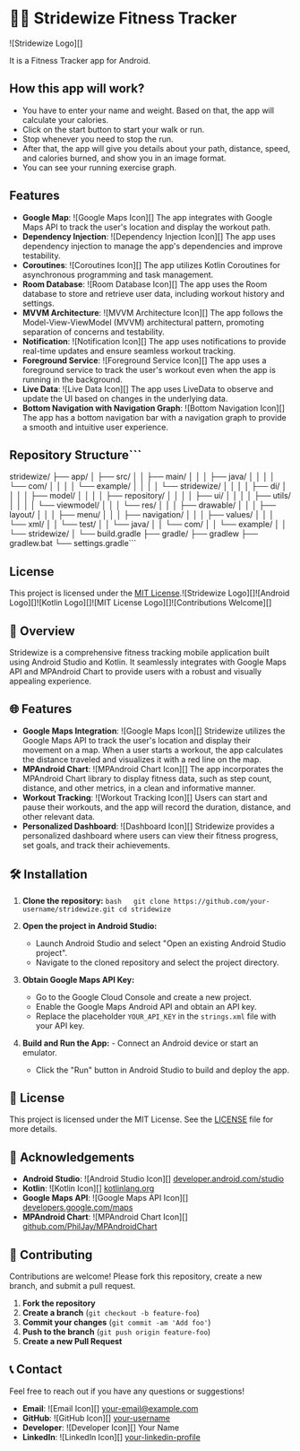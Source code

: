 # 🏃‍♀️ Stridewize Fitness Tracker

![Stridewize Logo][]

It is a Fitness Tracker app for Android.

## How this app will work?

- You have to enter your name and weight. Based on that, the app will calculate your calories.
- Click on the start button to start your walk or run.
- Stop whenever you need to stop the run.
- After that, the app will give you details about your path, distance, speed, and calories burned, and show you in an image format.
- You can see your running exercise graph.

## Features

- **Google Map**: ![Google Maps Icon][] The app integrates with Google Maps API to track the user's location and display the workout path.
- **Dependency Injection**: ![Dependency Injection Icon][] The app uses dependency injection to manage the app's dependencies and improve testability.
- **Coroutines**: ![Coroutines Icon][] The app utilizes Kotlin Coroutines for asynchronous programming and task management.
- **Room Database**: ![Room Database Icon][] The app uses the Room database to store and retrieve user data, including workout history and settings.
- **MVVM Architecture**: ![MVVM Architecture Icon][] The app follows the Model-View-ViewModel (MVVM) architectural pattern, promoting separation of concerns and testability.
- **Notification**: ![Notification Icon][] The app uses notifications to provide real-time updates and ensure seamless workout tracking.
- **Foreground Service**: ![Foreground Service Icon][] The app uses a foreground service to track the user's workout even when the app is running in the background.
- **Live Data**: ![Live Data Icon][] The app uses LiveData to observe and update the UI based on changes in the underlying data.
- **Bottom Navigation with Navigation Graph**: ![Bottom Navigation Icon][] The app has a bottom navigation bar with a navigation graph to provide a smooth and intuitive user experience.

## Repository Structure```
stridewize/
├── app/
│   ├── src/
│   │   ├── main/
│   │   │   ├── java/
│   │   │   │   └── com/
│   │   │   │       └── example/
│   │   │   │           └── stridewize/
│   │   │   │               ├── di/
│   │   │   │               ├── model/
│   │   │   │               ├── repository/
│   │   │   │               ├── ui/
│   │   │   │               ├── utils/
│   │   │   │               └── viewmodel/
│   │   │   └── res/
│   │   │       ├── drawable/
│   │   │       ├── layout/
│   │   │       ├── menu/
│   │   │       ├── navigation/
│   │   │       ├── values/
│   │   │       └── xml/
│   │   └── test/
│   │       └── java/
│   │           └── com/
│   │               └── example/
│   │                   └── stridewize/
│   └── build.gradle
├── gradle/
├── gradlew
├── gradlew.bat
└── settings.gradle```

## License

This project is licensed under the [MIT License](LICENSE).![Stridewize Logo][]![Android Logo][]![Kotlin Logo][]![MIT License Logo][]![Contributions Welcome][]

## 📱 Overview

Stridewize is a comprehensive fitness tracking mobile application built using Android Studio and Kotlin. It seamlessly integrates with Google Maps API and MPAndroid Chart to provide users with a robust and visually appealing experience.

## 🌐 Features

- **Google Maps Integration**: ![Google Maps Icon][] Stridewize utilizes the Google Maps API to track the user's location and display their movement on a map. When a user starts a workout, the app calculates the distance traveled and visualizes it with a red line on the map.
- **MPAndroid Chart**: ![MPAndroid Chart Icon][] The app incorporates the MPAndroid Chart library to display fitness data, such as step count, distance, and other metrics, in a clean and informative manner.
- **Workout Tracking**: ![Workout Tracking Icon][] Users can start and pause their workouts, and the app will record the duration, distance, and other relevant data.
- **Personalized Dashboard**: ![Dashboard Icon][] Stridewize provides a personalized dashboard where users can view their fitness progress, set goals, and track their achievements.

## 🛠️ Installation

1. **Clone the repository:**   ```bash   git clone https://github.com/your-username/stridewize.git
   cd stridewize   ```

2. **Open the project in Android Studio:**
   - Launch Android Studio and select "Open an existing Android Studio project".
   - Navigate to the cloned repository and select the project directory.

3. **Obtain Google Maps API Key:**
   - Go to the Google Cloud Console and create a new project.
   - Enable the Google Maps Android API and obtain an API key.
   - Replace the placeholder `YOUR_API_KEY` in the `strings.xml` file with your API key.

4. **Build and Run the App:**   - Connect an Android device or start an emulator.
   - Click the "Run" button in Android Studio to build and deploy the app.

## 📜 License

This project is licensed under the MIT License. See the [LICENSE](LICENSE) file for more details.

## 🙏 Acknowledgements

- **Android Studio**: ![Android Studio Icon][] [developer.android.com/studio](https://developer.android.com/studio)
- **Kotlin**: ![Kotlin Icon][] [kotlinlang.org](https://kotlinlang.org/)
- **Google Maps API**: ![Google Maps API Icon][] [developers.google.com/maps](https://developers.google.com/maps)
- **MPAndroid Chart**: ![MPAndroid Chart Icon][] [github.com/PhilJay/MPAndroidChart](https://github.com/PhilJay/MPAndroidChart)

## 🤝 Contributing

Contributions are welcome! Please fork this repository, create a new branch, and submit a pull request.

1. **Fork the repository**
2. **Create a branch** (`git checkout -b feature-foo`)
3. **Commit your changes** (`git commit -am 'Add foo'`)
4. **Push to the branch** (`git push origin feature-foo`)
5. **Create a new Pull Request**

## 📞 Contact

Feel free to reach out if you have any questions or suggestions!

- **Email**: ![Email Icon][] your-email@example.com
- **GitHub**: ![GitHub Icon][] [your-username](https://github.com/your-username)
- **Developer**: ![Developer Icon][] Your Name
- **LinkedIn**: ![LinkedIn Icon][] [your-linkedin-profile](https://www.linkedin.com/in/your-linkedin-profile/)
